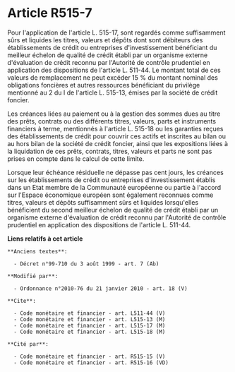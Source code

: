 # Article R515-7

Pour l'application de l'article L. 515-17, sont regardés comme suffisamment sûrs et liquides les titres, valeurs et dépôts
dont sont débiteurs des établissements de crédit ou entreprises d'investissement bénéficiant du meilleur échelon de qualité
de crédit établi par un organisme externe d'évaluation de crédit reconnu par l'Autorité de contrôle prudentiel en application
des dispositions de l'article L. 511-44. Le montant total de ces valeurs de remplacement ne peut excéder 15 % du montant
nominal des obligations foncières et autres ressources bénéficiant du privilège mentionné au 2 du I de l'article L. 515-13,
émises par la société de crédit foncier.

Les créances liées au paiement ou à la gestion des sommes dues au titre des prêts, contrats ou des différents titres,
valeurs, parts et instruments financiers à terme, mentionnés à l'article L. 515-18 ou les garanties reçues des établissements
de crédit pour couvrir ces actifs et inscrites au bilan ou au hors bilan de la société de crédit foncier, ainsi que les
expositions liées à la liquidation de ces prêts, contrats, titres, valeurs et parts ne sont pas prises en compte dans le
calcul de cette limite.

Lorsque leur échéance résiduelle ne dépasse pas cent jours, les créances sur les établissements de crédit ou entreprises
d'investissement établis dans un Etat membre de la Communauté européenne ou partie à l'accord sur l'Espace économique
européen sont également reconnues comme titres, valeurs et dépôts suffisamment sûrs et liquides lorsqu'elles bénéficient du
second meilleur échelon de qualité de crédit établi par un organisme externe d'évaluation de crédit reconnu par l'Autorité de
contrôle prudentiel en application des dispositions de l'article L. 511-44.

**Liens relatifs à cet article**

	**Anciens textes**:

	  - Décret n°99-710 du 3 août 1999 - art. 7 (Ab)

	**Modifié par**:

	  - Ordonnance n°2010-76 du 21 janvier 2010 - art. 18 (V)

	**Cite**:

	  - Code monétaire et financier - art. L511-44 (V)
	  - Code monétaire et financier - art. L515-13 (M)
	  - Code monétaire et financier - art. L515-17 (M)
	  - Code monétaire et financier - art. L515-18 (M)

	**Cité par**:

	  - Code monétaire et financier - art. R515-15 (V)
	  - Code monétaire et financier - art. R515-16 (VD)
